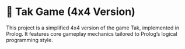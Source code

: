 # :diamond_shape_with_a_dot_inside: Tak Game (4x4 Version)
This project is a simplified 4x4 version of the game Tak, implemented in Prolog. It features core gameplay mechanics tailored to Prolog’s logical programming style. 
